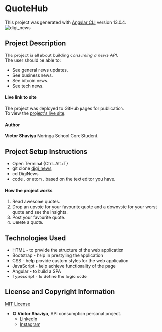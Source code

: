 # QuoteHub

This project was generated with [Angular CLI](https://github.com/angular/angular-cli) version 13.0.4.     
![digi_news](#)

## Project Description
The project is all about building *consuming a news API.*    
The user should be able to:   
* See general news updates.      
* See business news.      
* See bitcoin news.      
* See tech news.

#### Live link to site
The project was deployed to GitHub pages for publication.     
To view the [project's live site](##).

#### Author
**Victor Shaviya**
Moringa School Core Student.

## Project Setup Instructions
- Open Terminal {Ctrl+Alt+T}     
- git clone [digi_news](#)      
- cd DigiNews      
- code . or atom . based on the text editor you have.

#### How the project works
1. Read awesome quotes.
2. Drop an upvote for your favourite quote and a downvote for your worst quote and see the insights.
3. Post your favourite quote.
4. Delete a quote.

## Technologies Used
- HTML - to provide the structure of the web application
- Bootstrap - help in prestyling the application
- CSS - help provide custom styles for the web application
- JavaScript - help achieve functionality of the page
- Angular - to build a SPA
- Typescript - to define the logic code

## License and Copyright Information
[MIT License](#)
   
  
* **© Victor Shaviya**, API consumption personal project.        
    - [LinkedIn](https://www.linkedin.com/in/victor-shaviya-532ab0110/)          
    - [Instagram](https://www.instagram.com/ignition_reads/)
